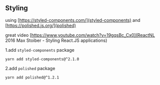 ## Styling

using [https://styled-components.com/](styled-components) and [https://polished.js.org/](polished)

great video [https://www.youtube.com/watch?v=19gqsBc_Cx0](ReactNL 2016 Max Stoiber - Styling React.JS applications)

1.add `styled-components` package

```
yarn add styled-components@^2.1.0
```

2.add `polished` package

```
yarn add polished@^1.2.1
```